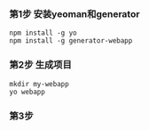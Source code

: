 ### 第1步 安装yeoman和generator

```
npm install -g yo
npm install -g generator-webapp
```

### 第2步 生成项目
```
mkdir my-webapp
yo webapp
```


### 第3步 


